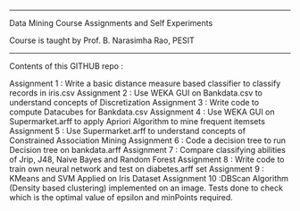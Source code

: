 ___________________________________________________________________________
Data Mining Course Assignments and Self Experiments

Course is taught by Prof. B. Narasimha Rao, PESIT

____________________________________________________________________________
Contents of this GITHUB repo :

Assignment 1 : Write a basic distance measure based classifier to classify records in iris.csv
Assignment 2 : Use WEKA GUI on Bankdata.csv to understand concepts of Discretization
Assignment 3 : Write code to compute Datacubes for Bankdata.csv 
Assignment 4 : Use WEKA GUI on Supermarket.arff to apply Apriori Algorithm to mine frequent itemsets
Assignment 5 : Use Supermarket.arff to understand concepts of Constrained Association Mining
Assignment 6 : Code a decision tree to run Decision tree on bankdata.arff
Assignment 7 : Compare classifying abilities of Jrip, J48, Naive Bayes and Random Forest
Assignment 8 : Write code to train own neural network and test on diabetes.arff set
Assignment 9 : KMeans and SVM Applied on Iris Dataset
Assignment 10 :DBScan Algorithm (Density based clustering) implemented on an image. Tests done to check which is the optimal value of epsilon and minPoints required.
